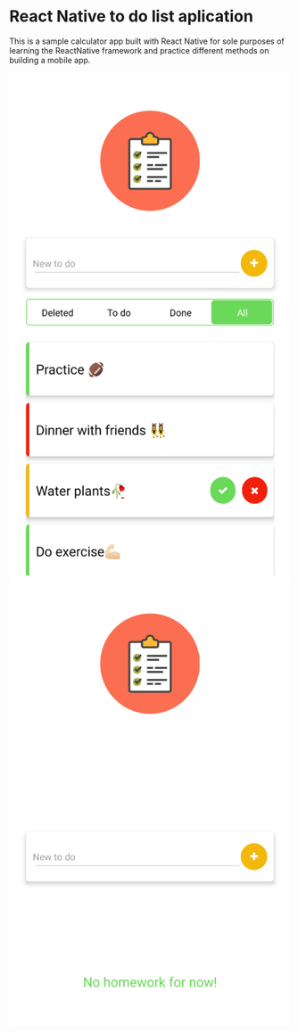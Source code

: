 # React Native to do list aplication

This is a sample calculator app built with React Native for sole purposes of learning the ReactNative framework and practice different methods on building a mobile app.

<img src="./assets/allTodoList.png" alt="screen all homework"/>
<img src="./assets/emptyList.png" alt="principal screen"/>
